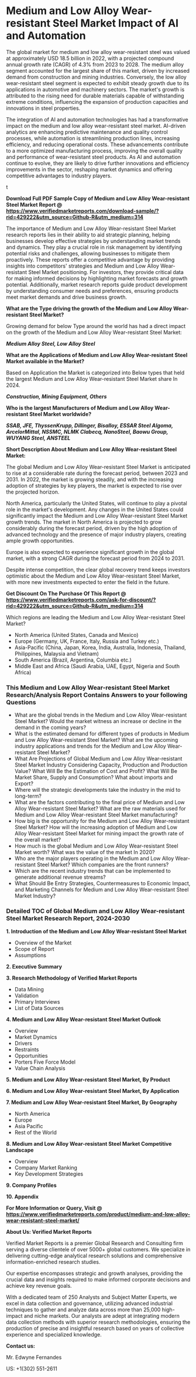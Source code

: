 <meta name="title" content="Global Medium and Low Alloy Wear-resistant Steel Market Impact of AI and Automation"><meta name="description" content="The global market for medium and low alloy wear-resistant steel was valued at approximately USD 18.5 billion in 2022, with a projected compound annual growth rate (CAG"><meta name="title" content="Medium and Low Alloy Wear-resistant Steel Market Size, Share, Scope, Trends, Growth, Opportunities, Analysis, Forecast"><h1>Medium and Low Alloy Wear-resistant Steel Market Impact of AI and Automation</h1><p>The global market for medium and low alloy wear-resistant steel was valued at approximately USD 18.5 billion in 2022, with a projected compound annual growth rate (CAGR) of 4.3% from 2023 to 2028. The medium alloy segment accounted for the largest share of this market, driven by increased demand from construction and mining industries. Conversely, the low alloy wear-resistant steel segment is expected to exhibit steady growth due to its applications in automotive and machinery sectors. The market's growth is attributed to the rising need for durable materials capable of withstanding extreme conditions, influencing the expansion of production capacities and innovations in steel properties.</p><p>The integration of AI and automation technologies has had a transformative impact on the medium and low alloy wear-resistant steel market. AI-driven analytics are enhancing predictive maintenance and quality control processes, while automation is streamlining production lines, increasing efficiency, and reducing operational costs. These advancements contribute to a more optimized manufacturing process, improving the overall quality and performance of wear-resistant steel products. As AI and automation continue to evolve, they are likely to drive further innovations and efficiency improvements in the sector, reshaping market dynamics and offering competitive advantages to industry players.</p>t</p><p id="" class=""><strong>Download Full PDF Sample Copy of Medium and Low Alloy Wear-resistant Steel Market Report @ <a href="https://www.verifiedmarketreports.com/download-sample/?rid=429222&utm_source=Github-R&utm_medium=314" target="_blank">https://www.verifiedmarketreports.com/download-sample/?rid=429222&utm_source=Github-R&utm_medium=314</a></strong></p><p>The importance of&nbsp;Medium and Low Alloy Wear-resistant Steel Market research reports lies in their ability to aid strategic planning, helping businesses develop effective strategies by understanding market trends and dynamics. They play a crucial role in risk management by identifying potential risks and challenges, allowing businesses to mitigate them proactively. These reports offer a competitive advantage by providing insights into competitors' strategies and Medium and Low Alloy Wear-resistant Steel Market positioning. For investors, they provide critical data for making informed decisions by highlighting market forecasts and growth potential. Additionally, market research reports guide product development by understanding consumer needs and preferences, ensuring products meet market demands and drive business growth.</p><p><strong>What are the&nbsp;Type driving the growth of the Medium and Low Alloy Wear-resistant Steel Market?</strong></p><p id="" class="">Growing demand for below Type around the world has had a direct impact on the growth of the Medium and Low Alloy Wear-resistant Steel Market:</p><em><strong>Medium Alloy Steel, Low Alloy Steel</strong></em></p><strong>What are the&nbsp;Applications&nbsp;of Medium and Low Alloy Wear-resistant Steel Market available in the Market?</strong></p><p id="" class="">Based on Application the Market is categorized into Below types that held the largest Medium and Low Alloy Wear-resistant Steel Market share In 2024.</p><em><strong>Construction, Mining Equipment, Others</strong></em></p><strong>Who is the largest Manufacturers of Medium and Low Alloy Wear-resistant Steel Market worldwide?</strong></p><p><em><strong>SSAB, JFE, ThyssenKrupp, Dillinger, Bisalloy, ESSAR Steel Algoma, ArcelorMittal, NSSMC, NLMK Clabecq, NanoSteel, Baowu Group, WUYANG Steel, ANSTEEL</strong></em></p><p id="" class=""><strong>Short Description About Medium and Low Alloy Wear-resistant Steel Market:</strong></p><p>The global Medium and Low Alloy Wear-resistant Steel Market is anticipated to rise at a considerable rate during the forecast period, between 2023 and 2031. In 2022, the market is growing steadily, and with the increasing adoption of strategies by key players, the market is expected to rise over the projected horizon.</p><p>North America, particularly the United States, will continue to play a pivotal role in the market's development. Any changes in the United States could significantly impact the Medium and Low Alloy Wear-resistant Steel Market growth trends. The market in North America is projected to grow considerably during the forecast period, driven by the high adoption of advanced technology and the presence of major industry players, creating ample growth opportunities.</p><p>Europe is also expected to experience significant growth in the global market, with a strong CAGR during the forecast period from 2024 to 2031.</p><p>Despite intense competition, the clear global recovery trend keeps investors optimistic about the Medium and Low Alloy Wear-resistant Steel Market, with more new investments expected to enter the field in the future.</p><p id="" class=""><strong>Get Discount On The Purchase Of This Report @ <a href="https://www.verifiedmarketreports.com/ask-for-discount/?rid=429222&utm_source=Github-R&utm_medium=314" target="_blank">https://www.verifiedmarketreports.com/ask-for-discount/?rid=429222&utm_source=Github-R&utm_medium=314</a></strong></p>Which regions are leading the Medium and Low Alloy Wear-resistant Steel Market?</p><ul><li>North America (United States, Canada and Mexico)</li><li>Europe (Germany, UK, France, Italy, Russia and Turkey etc.)</li><li>Asia-Pacific (China, Japan, Korea, India, Australia, Indonesia, Thailand, Philippines, Malaysia and Vietnam)</li><li>South America (Brazil, Argentina, Columbia etc.)</li><li>Middle East and Africa (Saudi Arabia, UAE, Egypt, Nigeria and South Africa)</li></ul><h3 id="" class="">This Medium and Low Alloy Wear-resistant Steel Market Research/Analysis Report Contains Answers to your following Questions</h3><ul><li>What are the global trends in the Medium and Low Alloy Wear-resistant Steel Market? Would the market witness an increase or decline in the demand in the coming years?</li><li>What is the estimated demand for different types of products in Medium and Low Alloy Wear-resistant Steel Market? What are the upcoming industry applications and trends for the Medium and Low Alloy Wear-resistant Steel Market?</li><li>What Are Projections of Global Medium and Low Alloy Wear-resistant Steel Market Industry Considering Capacity, Production and Production Value? What Will Be the Estimation of Cost and Profit? What Will Be Market Share, Supply and Consumption? What about imports and Export?</li><li>Where will the strategic developments take the industry in the mid to long-term?</li><li>What are the factors contributing to the final price of Medium and Low Alloy Wear-resistant Steel Market? What are the raw materials used for Medium and Low Alloy Wear-resistant Steel Market manufacturing?</li><li>How big is the opportunity for the Medium and Low Alloy Wear-resistant Steel Market? How will the increasing adoption of Medium and Low Alloy Wear-resistant Steel Market for mining impact the growth rate of the overall market?</li><li>How much is the global Medium and Low Alloy Wear-resistant Steel Market worth? What was the value of the market In 2020?</li><li>Who are the major players operating in the Medium and Low Alloy Wear-resistant Steel Market? Which companies are the front runners?</li><li>Which are the recent industry trends that can be implemented to generate additional revenue streams?</li><li>What Should Be Entry Strategies, Countermeasures to Economic Impact, and Marketing Channels for Medium and Low Alloy Wear-resistant Steel Market Industry?</li></ul><h3 id="" class="">Detailed TOC of Global Medium and Low Alloy Wear-resistant Steel Market Research Report, 2024-2030</h3><p id="" class=""><strong>1. Introduction of the Medium and Low Alloy Wear-resistant Steel Market</strong></p><ul><li>Overview of the Market</li><li>Scope of Report</li><li>Assumptions</li></ul><p id="" class=""><strong>2. Executive Summary</strong></p><p id="" class=""><strong>3. Research Methodology of Verified Market Reports</strong></p><ul><li>Data Mining</li><li>Validation</li><li>Primary Interviews</li><li>List of Data Sources</li></ul><p id="" class=""><strong>4. Medium and Low Alloy Wear-resistant Steel Market Outlook</strong></p><ul><li>Overview</li><li>Market Dynamics</li><li>Drivers</li><li>Restraints</li><li>Opportunities</li><li>Porters Five Force Model</li><li>Value Chain Analysis</li></ul><p id="" class=""><strong>5. Medium and Low Alloy Wear-resistant Steel Market, By Product</strong></p><p id="" class=""><strong>6. Medium and Low Alloy Wear-resistant Steel Market, By Application</strong></p><p id="" class=""><strong>7. Medium and Low Alloy Wear-resistant Steel Market, By Geography</strong></p><ul><li>North America</li><li>Europe</li><li>Asia Pacific</li><li>Rest of the World</li></ul><p id="" class=""><strong>8. Medium and Low Alloy Wear-resistant Steel Market Competitive Landscape</strong></p><ul><li>Overview</li><li>Company Market Ranking</li><li>Key Development Strategies</li></ul><p id="" class=""><strong>9. Company Profiles</strong></p><p id="" class=""><strong>10. Appendix</strong></p><p id="" class=""><strong>For More Information or Query, Visit @ <a href="https://www.verifiedmarketreports.com/product/medium-and-low-alloy-wear-resistant-steel-market/" target="_blank">https://www.verifiedmarketreports.com/product/medium-and-low-alloy-wear-resistant-steel-market/</a></strong></p><p id="" class=""><strong>About Us: Verified Market Reports</strong></p><p id="" class="">Verified Market Reports is a premier Global Research and Consulting firm serving a diverse clientele of over 5000+ global customers. We specialize in delivering cutting-edge analytical research solutions and comprehensive information-enriched research studies.</p><p id="" class="">Our expertise encompasses strategic and growth analyses, providing the crucial data and insights required to make informed corporate decisions and achieve key revenue goals.</p><p id="" class="">With a dedicated team of 250 Analysts and Subject Matter Experts, we excel in data collection and governance, utilizing advanced industrial techniques to gather and analyze data across more than 25,000 high-impact and niche markets. Our analysts are adept at integrating modern data collection methods with superior research methodologies, ensuring the production of precise and insightful research based on years of collective experience and specialized knowledge.</p><p id="" class=""><strong>Contact us:</strong></p><p id="" class="">Mr. Edwyne Fernandes</p><p id="" class="">US: +1(302) 551-2611</p>